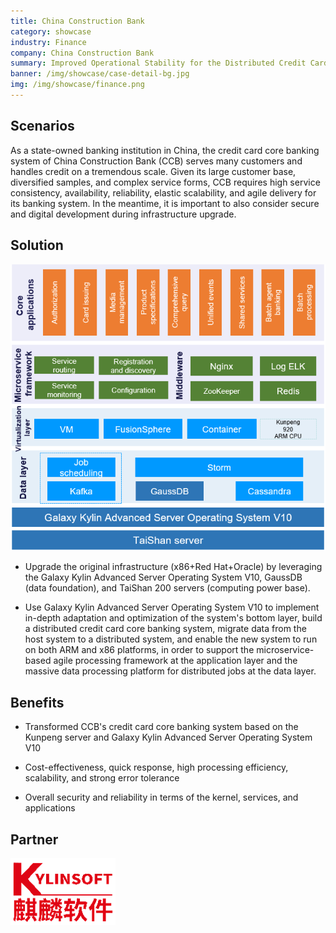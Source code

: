 ```yaml
---
title: China Construction Bank
category: showcase
industry: Finance
company: China Construction Bank
summary: Improved Operational Stability for the Distributed Credit Card Core Banking System
banner: /img/showcase/case-detail-bg.jpg
img: /img/showcase/finance.png
---
```


<div class="markdown">

## **Scenarios**

As a state-owned banking institution in China, the credit card core banking system of China Construction Bank (CCB) serves many customers and handles credit on a tremendous scale. Given its large customer base, diversified samples, and complex service forms, CCB requires high service consistency, availability, reliability, elastic scalability, and agile delivery for its banking system. In the meantime, it is important to also consider secure and digital development during infrastructure upgrade.

## **Solution**

<div align="center" class="case-img"><img src="./f1.png"/></div>

- Upgrade the original infrastructure (x86+Red Hat+Oracle) by leveraging the Galaxy Kylin Advanced Server Operating System V10, GaussDB (data foundation), and TaiShan 200 servers (computing power base).

- Use Galaxy Kylin Advanced Server Operating System V10 to implement in-depth adaptation and optimization of the system's bottom layer, build a distributed credit card core banking system, migrate data from the host system to a distributed system, and enable the new system to run on both ARM and x86 platforms, in order to support the microservice-based agile processing framework at the application layer and the massive data processing platform for distributed jobs at the data layer.

## **Benefits**

- Transformed CCB's credit card core banking system based on the Kunpeng server and Galaxy Kylin Advanced Server Operating System V10

- Cost-effectiveness, quick response, high processing efficiency, scalability, and strong error tolerance

- Overall security and reliability in terms of the kernel, services, and applications

## Partner

<div ><img src="./qiling.png"/></div>

</div>